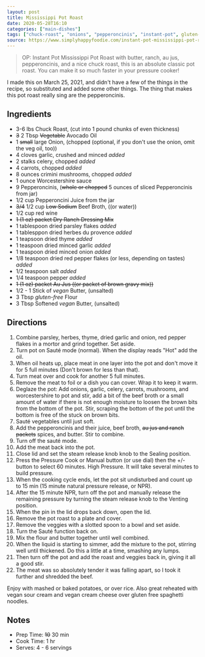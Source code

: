 ```yaml
---
layout: post
title: Mississippi Pot Roast
date: 2020-05-28T16:10
categories: ["main-dishes"]
tags: ["chuck-roast", "onions", "pepperoncinis", "instant-pot", gluten-free, dairy-free]
source: https://www.simplyhappyfoodie.com/instant-pot-mississippi-pot-roast/
---
```


> OP: Instant Pot Mississippi Pot Roast with butter, ranch, au jus, pepperoncinis, and a nice chuck roast, this is an absolute classic pot roast. You can make it so much faster in your pressure cooker!

I made this on March 25, 2021, and didn't have a few of the things in the recipe, so substituted and added some other things. The thing that makes this pot roast really sing are the pepperoncinis.

## Ingredients

- 3-6 lbs Chuck Roast, (cut into 1 pound chunks of even thickness)
- ~~3~~ 2 Tbsp ~~Vegetable~~ Avocado Oil
- 1 ~~small~~ large Onion, (chopped (optional, if you don't use the onion, omit the veg oil, too))
- 4 cloves garlic, crushed and minced *added*
- 2 stalks celery, chopped *added*
- 4 carrots, chopped *added*
- 8 ounces crimini mushrooms, chopped *added*
- 1 ounce Worcestershire sauce
- 9 Pepperoncinis, (~~whole or chopped~~ 5 ounces of sliced Pepperoncinis from jar)
- 1/2 cup Pepperoncini Juice from the jar
- ~~3/4~~ 1/2 cup ~~Low Sodium~~ Beef Broth, ((or water))
- 1/2 cup red wine
- ~~1 (1 oz) packet Dry Ranch Dressing Mix~~
- 1 tablespoon dried parsley flakes *added*
- 1 tablesppon dried herbes du provence *added*
- 1 teapsoon dried thyme *added*
- 1 teaspoon dried minced garlic *added*
- 1 teaspoon dried minced onion *added*
- 1/8 teaspoon dried red pepper flakes (or less, depending on tastes) *added*
- 1/2 teaspoon salt *added*
- 1/4 teaspoon pepper *added* 
- ~~1 (1 oz) packet Au Jus ((or packet of brown gravy mix))~~
- 1/2 - 1 Stick of *vegan* Butter, (unsalted)
- 3 Tbsp *gluten-free* Flour
- 3 Tbsp Softened *vegan* Butter, (unsalted)

## Directions

1. Combine parsley, herbes, thyme, dried garlic and onion, red pepper flakes in a mortor and grind together. Set aside.
2. Turn pot on Sauté mode (normal). When the display reads "Hot" add the oil.
3. When oil heats up, place meat in one layer into the pot and don't move it for 5 full minutes (Don't brown for less than that).
4. Turn meat over and cook for another 5 full minutes.
5. Remove the meat to foil or a dish you can cover. Wrap it to keep it warm.
6. Deglaze the pot: Add onions, garlic, celery, carrots, mushrooms, and worcestershire to pot and stir, add a bit of the beef broth or a small amount of water if there is not enough moisture to loosen the brown bits from the bottom of the pot. Stir, scraping the bottom of the pot until the bottom is free of the stuck on brown bits.
7. Sauté vegetables until just soft.
8. Add the pepperoncinis and their juice, beef broth, ~~au jus and ranch packets~~ spices, and butter. Stir to combine.
9. Turn off the sauté mode.
10. Add the meat back into the pot.
11. Close lid and set the steam release knob knob to the Sealing position.
12. Press the Pressure Cook or Manual button (or use dial) then the +/- button to select 60 minutes. High Pressure. It will take several minutes to build pressure.
13. When the cooking cycle ends, let the pot sit undisturbed and count up to 15 min (15 minute natural pressure release, or NPR).
14. After the 15 minute NPR, turn off the pot and manually release the remaining pressure by turning the steam release knob to the Venting position.
15. When the pin in the lid drops back down, open the lid.
16. Remove the pot roast to a plate and cover.
17. Remove the veggies with a slotted spoon to a bowl and set aside.
17. Turn the Sauté function back on.
18. Mix the flour and butter together until well combined.
19. When the liquid is starting to simmer, add the mixture to the pot, stirring well until thickened. Do this a little at a time, smashing any lumps.
20. Then turn off the pot and add the roast and veggies back in, giving it all a good stir.
21. The meat was so absolutely tender it was falling apart, so I took it further and shredded the beef.


Enjoy with mashed or baked potatoes, or over rice. Also great reheated with vegan sour cream and vegan cream cheese over gluten free spaghetti noodles.


## Notes

- Prep Time: ~~10~~ 30 min 
- Cook Time: 1 hr 
- Serves: 4 - 6 servings

